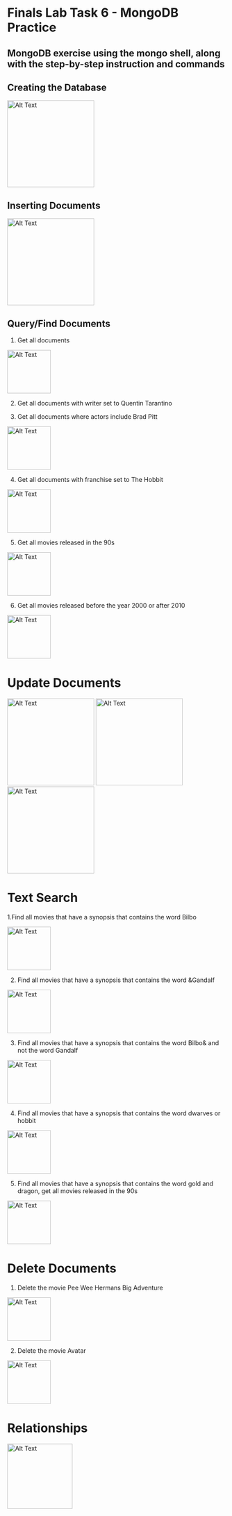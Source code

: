 # Finals Lab Task 6 - MongoDB Practice

## MongoDB exercise using the mongo shell, along with the step-by-step instruction and commands

## Creating the Database
<img src="Image/.PNG" alt="Alt Text" Width="200">

## Inserting Documents
<img src="Image/.PNG" alt="Alt Text" Width="200">

## Query/Find Documents
1. Get all documents
<img src="Image/.PNG" alt="Alt Text" Width="100">

2. Get all documents with writer set to Quentin Tarantino

3. Get all documents where actors include Brad Pitt
<img src="Image/.PNG" alt="Alt Text" Width="100">

4. Get all documents with franchise set to The Hobbit
<img src="Image/.PNG" alt="Alt Text" Width="100">

5. Get all movies released in the 90s
<img src="Image/.PNG" alt="Alt Text" Width="100">

6. Get all movies released before the year 2000 or after 2010
<img src="Image/.PNG" alt="Alt Text" Width="100">


# Update Documents
<img src="Image/.PNG" alt="Alt Text" Width="200">
<img src="Image/.PNG" alt="Alt Text" Width="200">
<img src="Image/.PNG" alt="Alt Text" Width="200">

# Text Search

 1.Find all movies that have a synopsis that contains the word Bilbo

<img src="Image/.PNG" alt="Alt Text" Width="100">

2. Find all movies that have a synopsis that contains the word &Gandalf
<img src="Image/.PNG" alt="Alt Text" Width="100">

3. Find all movies that have a synopsis that contains the word Bilbo& and not the word Gandalf
<img src="Image/.PNG" alt="Alt Text" Width="100">

4. Find all movies that have a synopsis that contains the word dwarves or hobbit
<img src="Image/.PNG" alt="Alt Text" Width="100">

5. Find all movies that have a synopsis that contains the word gold and dragon, get all movies released in the 90s
<img src="Image/.PNG" alt="Alt Text" Width="100">


# Delete Documents
1. Delete the movie Pee Wee Hermans Big Adventure
<img src="Image/.PNG" alt="Alt Text" Width="100">

2. Delete the movie Avatar
<img src="Image/.PNG" alt="Alt Text" Width="100">

# Relationships
<img src="Image/.PNG" alt="Alt Text" Width="150">



